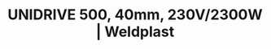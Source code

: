 ---
Filename: "unidrive-500-40mm-230v2300w"
Link: "file:/Users/vinayakpatel/Downloads/www.weldplast.cz/unidrive-500-40mm-230v2300w"
product_name: "UNIDRIVE 500 (40 mm)230 V / 2400 W"
product_id: "Obj. číslo:163.144"
title: "UNIDRIVE 500, 40mm, 230V/2300W | Weldplast"
product_desc: "Kompaktní poloautomat UNIDRIVE 500 zaujme po mnoha stránkách. Díky dvěma ergonomickým držadlům můžete dosáhnout ideálního tlaku pro docílení dokonalých svařovacích výsledků. Pomocí otočné trysky a reverzibilního pohonu snadno změníte směr svařování. UNIDRIVE 500 je ideální pro všechny střešní aplikace, a to i ve stísněných prostorech. Svařuje dvakrát až třikrát rychleji než při ručním svařování.Bezpečný : konstatní parametry a vysoká kvalita svaru i při podpětí. Rychlý : až třikrát rychlejší než ruční svařování. Přizpůsobitelný : reverzibilní pohon umožňuje svařování v obou směrech. Praktický : kompaktní a lehký poloautomatický přístroj: 4.5 kg, výška 30 cm. Úsporný : bezúdržbové, bezuhlíkové motory."
product_specs: "Značka konformity, Třída ochrany I, NapětíV~220 - 240, PříkonW2400, Max. teplota°C100 - 580, Rychlostm/min0,7 - 4,5, Rozsah průtoku vzduchu%45 - 100, Úroveň hlučnosti LpAdB70, Rozměry (D x Š x V)mm297 x 173 x 275, Hmotnostkg4,5"
product_downloads: "UNIDRIVE 500 - produktový list CZ stáhnout , UNIDRIVE 500 - manuál SK stáhnout , UNIDRIVE 500 - manuál CZ stáhnout , KATALOG PLOCHÉ STŘECHY stáhnout"
href: "https://www.weldplast.cz/files/unidrive-500-produktovy-list-cz-web.pdf, https://www.weldplast.cz/files/unidrive-500-produktovy-list-cz-web.pdf, https://www.weldplast.cz/files/unidrive-500-manual-sk.pdf, https://www.weldplast.cz/files/unidrive-500-manual-sk.pdf, https://www.weldplast.cz/files/unidrive-500-manual-cz.pdf, https://www.weldplast.cz/files/unidrive-500-manual-cz.pdf, https://www.weldplast.cz/files/katalog-ploche-strechy-2018-05-el.pdf, https://www.weldplast.cz/files/katalog-ploche-strechy-2018-05-el.pdf"
p_desc_2: "Kompaktní poloautomat UNIDRIVE 500 zaujme po mnoha stránkách. Díky dvěma ergonomickým držadlům můžete dosáhnout ideálního tlaku pro docílení dokonalých svařovacích výsledků. Pomocí otočné trysky a reverzibilního pohonu snadno změníte směr svařování. UNIDRIVE 500 je ideální pro všechny střešní aplikace, a to i ve stísněných prostorech. Svařuje dvakrát až třikrát rychleji než při ručním svařování.Bezpečný : konstatní parametry a vysoká kvalita svaru i při podpětí. Rychlý : až třikrát rychlejší než ruční svařování. Přizpůsobitelný : reverzibilní pohon umožňuje svařování v obou směrech. Praktický : kompaktní a lehký poloautomatický přístroj: 4.5 kg, výška 30 cm. Úsporný : bezúdržbové, bezuhlíkové motory."
accessories: "Tryska přeplátovací 15mm, UNIDRIVETryska přeplátovací 30mm, UNIDRIVETryska přeplátovací 40mm, UNIDRIVEKolo přítlačné, 15 mm, ocel, UNIDRIVEKolo přítlačné 40 mm, ocel, UNIDRIVENáhradní guma silikon 40 mm, UNIDRIVEKolo pro gumu silikon, 40 mm, UNIDRIVEPopruh pro přenosný boxKolo podpěrné, silikon (UNIDRIVE 500), novéUNIDRIVE 500 (30 mm)230 V / 2400 W"
similar_products: "novéUNIDRIVE 500 (30 mm)230 V / 2400 W"
---